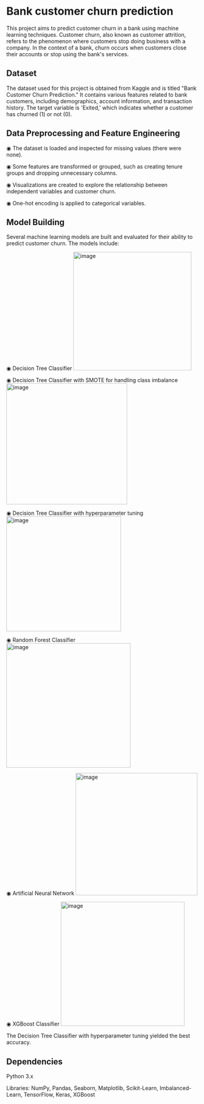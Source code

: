 
# Bank customer churn prediction

This project aims to predict customer churn in a bank using machine learning techniques. Customer churn, also known as customer attrition, refers to the phenomenon where customers stop doing business with a company. In the context of a bank, churn occurs when customers close their accounts or stop using the bank's services.


## Dataset
The dataset used for this project is obtained from Kaggle and is titled "Bank Customer Churn Prediction." It contains various features related to bank customers, including demographics, account information, and transaction history. The target variable is 'Exited,' which indicates whether a customer has churned (1) or not (0).
## Data Preprocessing and Feature Engineering
◉ The dataset is loaded and inspected for missing values (there were none).

◉ Some features are transformed or grouped, such as creating tenure groups and dropping unnecessary columns.

◉ Visualizations are created to explore the relationship between independent variables and customer churn.

◉ One-hot encoding is applied to categorical variables.
## Model Building
Several machine learning models are built and evaluated for their ability to predict customer churn. The models include:

◉ Decision Tree Classifier
<img width="310" alt="image" src="https://github.com/navya-s-g/bank-customer-churn/assets/133527949/bdc24f17-56fe-485c-a356-85b0cfbc2514">

◉ Decision Tree Classifier with SMOTE for handling class imbalance
<img width="317" alt="image" src="https://github.com/navya-s-g/bank-customer-churn/assets/133527949/0bc55669-d558-4e7a-96a5-31abcb601fa2">

◉ Decision Tree Classifier with hyperparameter tuning
<img width="301" alt="image" src="https://github.com/navya-s-g/bank-customer-churn/assets/133527949/cec83f79-e22b-4b84-9104-7a5c0aeba2f8">

◉ Random Forest Classifier
<img width="326" alt="image" src="https://github.com/navya-s-g/bank-customer-churn/assets/133527949/56df7048-770e-4349-9b56-75d36843dee6">

◉ Artificial Neural Network
<img width="320" alt="image" src="https://github.com/navya-s-g/bank-customer-churn/assets/133527949/f592dc14-43d4-4e3c-9f89-9d0f74bc3fb4">

◉ XGBoost Classifier
<img width="325" alt="image" src="https://github.com/navya-s-g/bank-customer-churn/assets/133527949/0fd665fb-ce0a-4342-bc8d-8ba6e0c608f3">

The Decision Tree Classifier with hyperparameter tuning yielded the best accuracy.


## Dependencies
Python 3.x

Libraries: NumPy, Pandas, Seaborn, Matplotlib, Scikit-Learn, Imbalanced-Learn, TensorFlow, Keras, XGBoost

